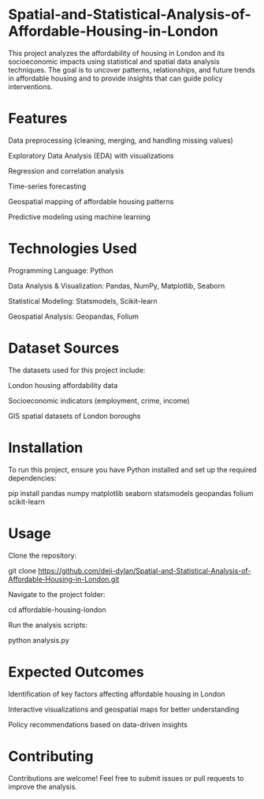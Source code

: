 # Spatial-and-Statistical-Analysis-of-Affordable-Housing-in-London
This project analyzes the affordability of housing in London and its socioeconomic impacts using statistical and spatial data analysis techniques. The goal is to uncover patterns, relationships, and future trends in affordable housing and to provide insights that can guide policy interventions.

# Features

Data preprocessing (cleaning, merging, and handling missing values)

Exploratory Data Analysis (EDA) with visualizations

Regression and correlation analysis

Time-series forecasting

Geospatial mapping of affordable housing patterns

Predictive modeling using machine learning

# Technologies Used

Programming Language: Python

Data Analysis & Visualization: Pandas, NumPy, Matplotlib, Seaborn

Statistical Modeling: Statsmodels, Scikit-learn

Geospatial Analysis: Geopandas, Folium

# Dataset Sources

The datasets used for this project include:

London housing affordability data

Socioeconomic indicators (employment, crime, income)

GIS spatial datasets of London boroughs

# Installation

To run this project, ensure you have Python installed and set up the required dependencies:

pip install pandas numpy matplotlib seaborn statsmodels geopandas folium scikit-learn

# Usage

Clone the repository:

git clone https://github.com/deji-dylan/Spatial-and-Statistical-Analysis-of-Affordable-Housing-in-London.git

Navigate to the project folder:

cd affordable-housing-london

Run the analysis scripts:

python analysis.py

# Expected Outcomes

Identification of key factors affecting affordable housing in London

Interactive visualizations and geospatial maps for better understanding

Policy recommendations based on data-driven insights

# Contributing

Contributions are welcome! Feel free to submit issues or pull requests to improve the analysis.
